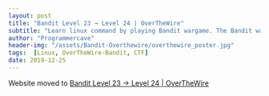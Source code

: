 ```yaml
---
layout: post
title: "Bandit Level 23 → Level 24 | OverTheWire"
subtitle: "Learn linux command by playing Bandit wargame. The Bandit wargame is aimed at absolute beginners. It will teach the basics needed to be able to play other wargames. Below is the solution of Bandit Level 23 → Level 24.In this level we will learn about corntab files and write our first shell-script in this series. The passwords are hidden, so you have to find the passwords for next level yourself."
author: "Programmercave"
header-img: "/assets/Bandit-Overthewire/overthewire_poster.jpg"
tags:  [Linux, OverTheWire-Bandit, CTF]
date: 2019-12-25
---
```


Website moved to [Bandit Level 23 → Level 24 | OverTheWire](https://programmercave.com/blog/2019/12/25/Bandit-Level-23-Level-24-OverTheWire)